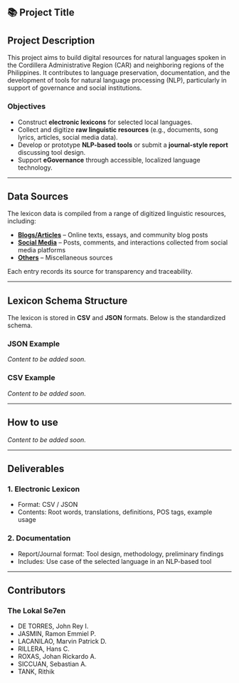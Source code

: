 ## 📚 Project Title


## Project Description
This project aims to build digital resources for natural languages spoken in the Cordillera Administrative Region (CAR) and neighboring regions of the Philippines. It contributes to language preservation, documentation, and the development of tools for natural language processing (NLP), particularly in support of governance and social institutions.

### Objectives
- Construct **electronic lexicons** for selected local languages.
- Collect and digitize **raw linguistic resources** (e.g., documents, song lyrics, articles, social media data).
- Develop or prototype **NLP-based tools** or submit a **journal-style report** discussing tool design.
- Support **eGovernance** through accessible, localized language technology.

---

## Data Sources
The lexicon data is compiled from a range of digitized linguistic resources, including:  

- **[Blogs/Articles](https://drive.google.com/drive/folders/1YDuQ-2aLtz8E66xN4IbeEE2l1fpPygJA?usp=drive_link)** – Online texts, essays, and community blog posts  
- **[Social Media](https://drive.google.com/drive/folders/1z5y7vpXse7qMetqM_ZuOoy5ntMDZuP03?usp=drive_link)** – Posts, comments, and interactions collected from social media platforms  
- **[Others](https://drive.google.com/drive/folders/1rrA_YetEdRIzFKLLsDrEC3fwuWYyVvrj?usp=drive_link)** – Miscellaneous sources  

Each entry records its source for transparency and traceability.

---
## Lexicon Schema Structure

The lexicon is stored in **CSV** and **JSON** formats. Below is the standardized schema.

### JSON Example
*Content to be added soon.*
### CSV Example
*Content to be added soon.*

---
## How to use
*Content to be added soon.*

---

## Deliverables

### 1. Electronic Lexicon
- Format: CSV / JSON 
- Contents: Root words, translations, definitions, POS tags, example usage

### 2. Documentation
- Report/Journal format: Tool design, methodology, preliminary findings
- Includes: Use case of the selected language in an NLP-based tool

---

## Contributors

### The Lokal Se7en

- DE TORRES, John Rey I.
- JASMIN, Ramon Emmiel P.
- LACANILAO, Marvin Patrick D.
- RILLERA, Hans C.
- ROXAS, Johan Rickardo A.
- SICCUAN, Sebastian A.
- TANK, Rithik

